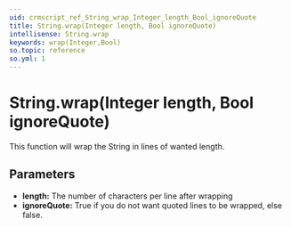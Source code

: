```yaml
---
uid: crmscript_ref_String_wrap_Integer_length_Bool_ignoreQuote
title: String.wrap(Integer length, Bool ignoreQuote)
intellisense: String.wrap
keywords: wrap(Integer,Bool)
so.topic: reference
so.yml: 1
---
```


# String.wrap(Integer length, Bool ignoreQuote)

This function will wrap the String in lines of wanted length.

## Parameters

* **length:** The number of characters per line after wrapping
* **ignoreQuote:** True if you do not want quoted lines to be wrapped, else false.
